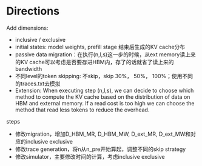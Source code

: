 # Directions

Add dimensions:

- inclusive / exclusive
- initial states: model weights, prefill stage 结束后生成的KV cache分布
- passive data migration：在执行(n,l,s)这一步的时候，从ext memory读上来的KV cache可以考虑是否要存进HBM内，存了的话就省了读上来的bandwidth
- 不同level的token skipping: 不skip，skip 30%， 50%， 100%；使用不同的traces.txt去模拟
- Extension: When executing step (n,l,s), we can decide to choose which method to compute the KV cache based on the distribution of data on HBM and external memory. If a read cost is too high we can choose the method that read less tokens to reduce the overhead.



steps

- 修改migration，增加D_HBM_MR, D_HBM_MW, D_ext_MR, D_ext_MW和对应的inclusive exclusive
- 修改trace generation，将n从n_pre开始算起，调整不同的skip strategy
- 修改simulator，主要修改时间的计算，考虑inclusive exclusive